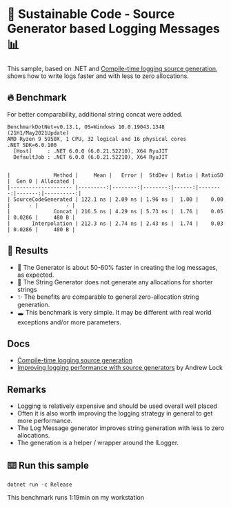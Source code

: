# 🌳 Sustainable Code - Source Generator based Logging Messages 📊

This sample, based on .NET and [Compile-time logging source generation](https://docs.microsoft.com/en-us/dotnet/core/extensions/logger-message-generator?WT.mc_id=DT-MVP-5001507), shows how to write logs faster and with less to zero allocations.

## 🔥 Benchmark

For better comparability, additional string concat were added.

```
BenchmarkDotNet=v0.13.1, OS=Windows 10.0.19043.1348 (21H1/May2021Update)
AMD Ryzen 9 5950X, 1 CPU, 32 logical and 16 physical cores
.NET SDK=6.0.100
  [Host]     : .NET 6.0.0 (6.0.21.52210), X64 RyuJIT
  DefaultJob : .NET 6.0.0 (6.0.21.52210), X64 RyuJIT


|              Method |     Mean |   Error |  StdDev | Ratio | RatioSD |  Gen 0 | Allocated |
|-------------------- |---------:|--------:|--------:|------:|--------:|-------:|----------:|
| SourceCodeGenerated | 122.1 ns | 2.09 ns | 1.96 ns |  1.00 |    0.00 |      - |         - |
|              Concat | 216.5 ns | 4.29 ns | 5.73 ns |  1.76 |    0.05 | 0.0286 |     480 B |
|       Interpolation | 212.3 ns | 2.74 ns | 2.43 ns |  1.74 |    0.03 | 0.0286 |     480 B |
```

## 🏁 Results

- 🎿 The Generator is about 50-60% faster in creating the log messages, as expected.
- 🔋 The String Generator does not generate any allocations for shorter strings
- ✨ The benefits are comparable to general zero-allocation string generation.
- 🕳️ This benchmark is very simple. It may be different with real world exceptions and/or more parameters.

## Docs

- [Compile-time logging source generation](https://docs.microsoft.com/en-us/dotnet/core/extensions/logger-message-generator?WT.mc_id=DT-MVP-5001507)
- [Improving logging performance with source generators](https://andrewlock.net/exploring-dotnet-6-part-8-improving-logging-performance-with-source-generators/) by Andrew Lock

## Remarks

- Logging is relatively expensive and should be used overall well placed
- Often it is also worth improving the logging strategy in general to get more performance.
- The Log Message generator improves string generation with less to zero allocations.
- The generation is a helper / wrapper around the ILogger.

## ⌨️ Run this sample

```shell
dotnet run -c Release
```

This benchmark runs 1:19min on my workstation
